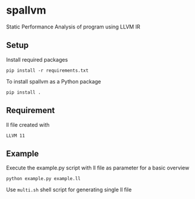 # spallvm
Static Performance Analysis of program using LLVM IR

## Setup
Install required packages
```
pip install -r requirements.txt
```

To install spallvm as a Python package
```
pip install .
```

## Requirement

ll file created with
```
LLVM 11
```

## Example
Execute the example.py script with ll file as parameter for a basic overview
```
python example.py example.ll
```

Use `multi.sh` shell script for generating single ll file
